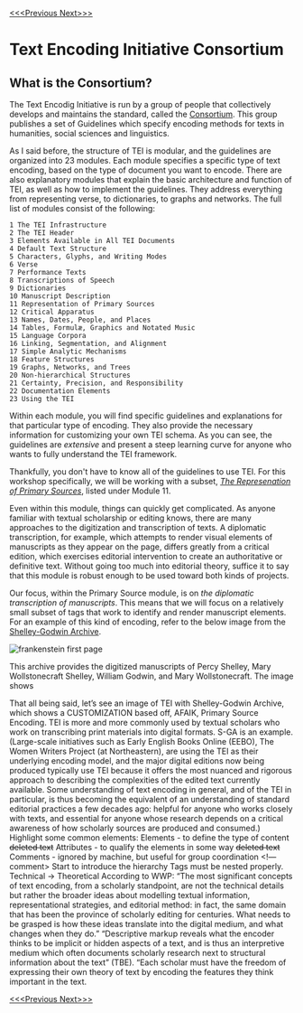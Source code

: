 [<<<Previous  ](what_is_xml.md)  [Next>>>](basic_architecture.md)

# Text Encoding Initiative Consortium

## What is the Consortium?

The Text Encodig Initiative is run by a group of people that collectively develops and maintains the standard, called the [Consortium](https://tei-c.org/). This group publishes a set of Guidelines which specify encoding methods for texts in humanities, social sciences and linguistics. 

As I said before, the structure of TEI is modular, and the guidelines are organized into 23 modules. Each module specifies a specific type of text encoding, based on the type of document you want to encode. There are also explanatory modules that explain the basic architecture and function of TEI, as well as how to implement the guidelines. They address everything from representing verse, to dictionaries, to graphs and networks. The full list of modules consist of the following: 

    1 The TEI Infrastructure
    2 The TEI Header
    3 Elements Available in All TEI Documents
    4 Default Text Structure
    5 Characters, Glyphs, and Writing Modes
    6 Verse
    7 Performance Texts
    8 Transcriptions of Speech
    9 Dictionaries
    10 Manuscript Description
    11 Representation of Primary Sources
    12 Critical Apparatus
    13 Names, Dates, People, and Places
    14 Tables, Formulæ, Graphics and Notated Music
    15 Language Corpora
    16 Linking, Segmentation, and Alignment
    17 Simple Analytic Mechanisms
    18 Feature Structures
    19 Graphs, Networks, and Trees
    20 Non-hierarchical Structures
    21 Certainty, Precision, and Responsibility
    22 Documentation Elements
    23 Using the TEI

Within each module, you will find specific guidelines and explanations for that particular type of encoding. They also provide the necessary information for customizing your own TEI schema. As you can see, the guidelines are *extensive* and present a steep learning curve for anyone who wants to fully understand the TEI framework. 

Thankfully, you don't have to know all of the guidelines to use TEI. For this workshop specifically, we will be working with a subset, *[The Represenation of Primary Sources](https://www.tei-c.org/release/doc/tei-p5-doc/en/html/PH.html)*, listed under Module 11. 

Even within this module, things can quickly get complicated. As anyone familiar with textual scholarship or editing knows, there are many approaches to the digitization and transcription of texts. A diplomatic transcription, for example, which attempts to render visual elements of manuscripts as they appear on the page, differs greatly from a critical edition, which exercises editorial intervention to create an authoritative or definitive text. Without going too much into editorial theory, suffice it to say that this module is robust enough to be used toward both kinds of projects. 

Our focus, within the Primary Source module, is on *the diplomatic transcription of manuscripts*. This means that we will focus on a relatively small subset of tags that work to identify and render manuscript elements. For an example of this kind of encoding, refer to the below image from the [Shelley-Godwin Archive](http://shelleygodwinarchive.org/). 

![frankenstein first page](https://github.com/gofilipa/tei_workshop/slide_images/frank_transcription.png)

This archive provides the digitized manuscripts of Percy Shelley, Mary Wollstonecraft Shelley, William Godwin, and Mary Wollstonecraft. The image shows  



That all being said, let’s see an image of TEI with Shelley-Godwin Archive, which shows a CUSTOMIZATION based off, AFAIK, Primary Source Encoding. 
TEI is more and more commonly used by textual scholars who work on transcribing print materials into digital formats. S-GA is an example. 
(Large-scale initiatives such as Early English Books Online (EEBO), The Women Writers Project (at Northeastern), are using the TEI as their underlying encoding model, and the major digital editions now being produced typically use TEI because it offers the most nuanced and rigorous approach to describing the complexities of the edited text currently available. 
Some understanding of text encoding in general, and of the TEI in particular, is thus becoming the equivalent of an understanding of standard editorial practices a few decades ago: helpful for anyone who works closely with texts, and essential for anyone whose research depends on a critical awareness of how scholarly sources are produced and consumed.)
Highlight some common elements: 
Elements - to define the type of content
<del>deleted text</del>
Attributes - to qualify the elements in some way
<del rend=“strikethrough”>deleted text</del>
Comments - ignored by machine, but useful for group coordination
<!— comment>
Start to introduce the hierarchy 
Tags must be nested properly. 
Technical → Theoretical
According to WWP: “The most significant concepts of text encoding, from a scholarly standpoint, are not the technical details but rather the broader ideas about modelling textual information, representational strategies, and editorial method: in fact, the same domain that has been the province of scholarly editing for centuries. What needs to be grasped is how these ideas translate into the digital medium, and what changes when they do.”
“Descriptive markup reveals what the encoder thinks to be implicit or hidden aspects of a text, and is thus an interpretive medium which often documents scholarly research next to structural information about the text” (TBE). 
“Each scholar must have the freedom of expressing their own theory of text by encoding the features they think important in the text.









[<<<Previous  ](what_is_xml.md)  [Next>>>](basic_architecture.md)